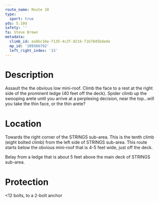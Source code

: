```yaml
---
route_name: Route 10
type:
  sport: true
yds: 5.10d
safety: ''
fa: Steve Brown
metadata:
  climb_id: ea8bc16e-f135-4c3f-8216-71b7845bdede
  mp_id: '109366792'
  left_right_index: '13'
---
```

# Description
Assault the the obvious low mini-roof.  Climb the face to a rest at the right side of the prominent ledge (40 feet off the deck).  Spider climb up the swooping arete until you arrive at a perplexing decision, near the top...will you take the thin face, or the thin arete?

# Location
Towards the right corner of the STRINGS sub-area.  This is the tenth climb (eight bolted climb) from the left side of STRINGS sub-area.  This route starts below the obvious mini-roof that is 4-5 feet wide, just off the deck.

Belay from a ledge that is about 5 feet above the main deck of STRINGS sub-area.

# Protection
<12 bolts, to a 2-bolt anchor
